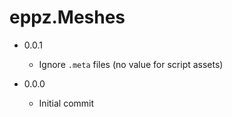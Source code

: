 # eppz.Meshes

* 0.0.1

	+ Ignore `.meta` files (no value for script assets)

* 0.0.0

	+ Initial commit